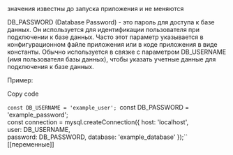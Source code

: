 значения известны до запуска приложения и не меняются

DB_PASSWORD (Database Password) - это пароль для доступа к базе данных. Он используется для идентификации пользователя при подключении к базе данных. Часто этот параметр указывается в конфигурационном файле приложения или в коде приложения в виде константы. Обычно используется в связке с параметром DB_USERNAME (имя пользователя базы данных), чтобы указать учетные данные для подключения к базе данных.

Пример:

Copy code

`const DB_USERNAME = 'example_user';
`const DB_PASSWORD = 'example_password';  
const connection = mysql.createConnection({
	host: 'localhost',  
	user: DB_USERNAME,  
	password: DB_PASSWORD, 
	database: 'example_database' });``
[[переменные]]